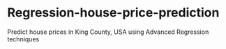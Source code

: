 # Regression-house-price-prediction
Predict house prices in King County, USA using Advanced Regression techniques
